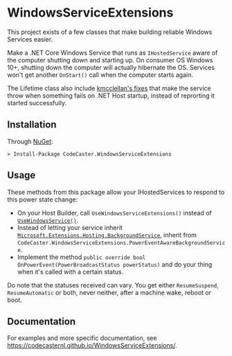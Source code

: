 ﻿# WindowsServiceExtensions
This project exists of a few classes that make building reliable Windows Services easier. 

Make a .NET Core Windows Service that runs as `IHostedService` aware of the computer shutting down and starting up. On consumer OS Windows 10+, shutting down the computer will actually hibernate the OS. Services won't get another `OnStart()` call when the computer starts again.

The Lifetime class also include [kmcclellan's fixes](https://github.com/dotnet/runtime/issues/50019#issuecomment-678658133) that make the service throw when something fails on .NET Host startup, instead of reprorting it started successfully.

## Installation
Through [NuGet](https://www.nuget.org/packages/CodeCaster.WindowsServiceExtensions/):

    > Install-Package CodeCaster.WindowsServiceExtensions

## Usage
These methods from this package allow your IHostedServices to respond to this power state change:

* On your Host Builder, call `UseWindowsServiceExtensions()` instead of [`UseWindowsService()`](https://docs.microsoft.com/en-us/dotnet/api/microsoft.extensions.hosting.windowsservicelifetimehostbuilderextensions.usewindowsservice?view=dotnet-plat-ext-3.1).
* Instead of letting your service inherit [`Microsoft.Extensions.Hosting.BackgroundService`](https://docs.microsoft.com/en-us/dotnet/api/microsoft.extensions.hosting.backgroundservice?view=dotnet-plat-ext-5.0), inherit from `CodeCaster.WindowsServiceExtensions.PowerEventAwareBackgroundService`.
* Implement the method `public override bool OnPowerEvent(PowerBroadcastStatus powerStatus)` and do your thing when it's called with a certain status.

Do note that the statuses received can vary. You get either `ResumeSuspend`, `ResumeAutomatic` or both, never neither, after a machine wake, reboot or boot. 

## Documentation
For examples and more specific documentation, see https://codecasternl.github.io/WindowsServiceExtensions/.

